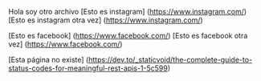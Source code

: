 Hola soy otro archivo
[Esto es instagram] (https://www.instagram.com/)
[Esto es instagram otra vez] (https://www.instagram.com/)

[Esto es facebook] (https://www.facebook.com/)
[Esto es facebook otra vez] (https://www.facebook.com/)

[Esta página no existe] (https://dev.to/_staticvoid/the-complete-guide-to-status-codes-for-meaningful-rest-apis-1-5c599)